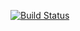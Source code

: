 [![Build Status](https://travis-ci.com/kasarama/Flow2Week2Thursday.svg?branch=main)](https://travis-ci.com/kasarama/Flow2Week2Thursday)
